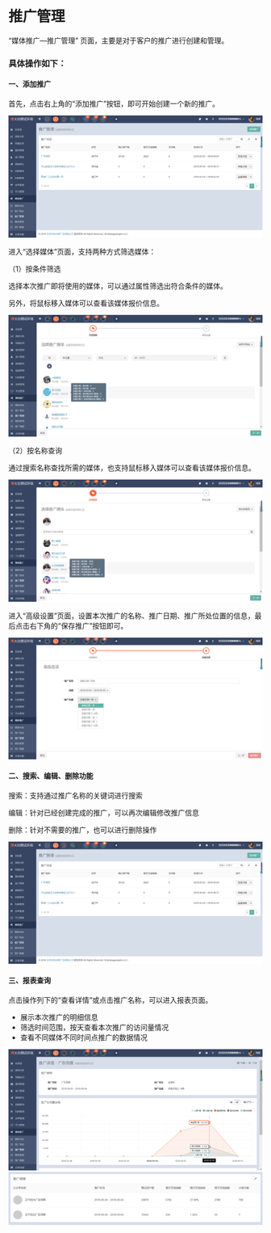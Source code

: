 # 推广管理

“媒体推广—推广管理” 页面，主要是对于客户的推广进行创建和管理。

### 具体操作如下：

#### 一、添加推广

首先，点击右上角的“添加推广”按钮，即可开始创建一个新的推广。

![](/assets/1525415619%281%29.jpg)

进入“选择媒体”页面，支持两种方式筛选媒体：

（1）按条件筛选

选择本次推广即将使用的媒体，可以通过属性筛选出符合条件的媒体。

另外，将鼠标移入媒体可以查看该媒体报价信息。

![](/assets/1525410321%281%29.jpg)

（2）按名称查询

通过搜索名称查找所需的媒体，也支持鼠标移入媒体可以查看该媒体报价信息。

![](/assets/1525410360%281%29.jpg)

进入“高级设置”页面，设置本次推广的名称、推广日期、推广所处位置的信息，最后点击右下角的“保存推广”按钮即可。

![](/assets/1525410405%281%29.jpg)

#### 二、搜索、编辑、删除功能

搜索：支持通过推广名称的关键词进行搜索

编辑：针对已经创建完成的推广，可以再次编辑修改推广信息

删除：针对不需要的推广，也可以进行删除操作

![](/assets/1525415619%281%29.jpg)

#### 三、报表查询

点击操作列下的“查看详情”或点击推广名称，可以进入报表页面。

* 展示本次推广的明细信息
* 筛选时间范围，按天查看本次推广的访问量情况
* 查看不同媒体不同时间点推广的数据情况

![](/assets/1525415684%281%29.jpg)![](/assets/1525415718%281%29.jpg)

